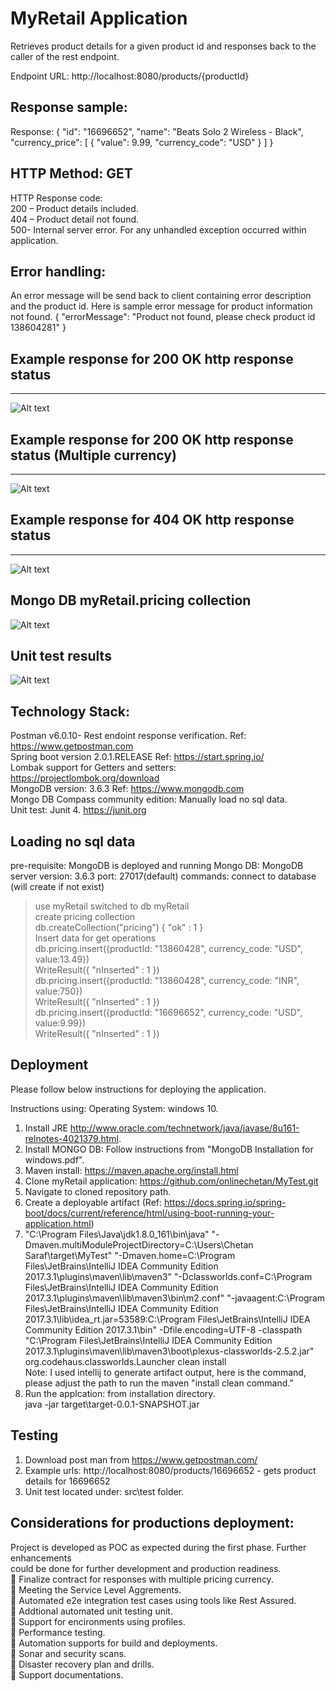 # MyRetail Application

Retrieves product details for a given product id and responses back to the caller of the rest endpoint.

Endpoint URL: http://localhost:8080/products/{productId}

## Response sample:
Response:
{
    "id": "16696652",
    "name": "Beats Solo 2 Wireless - Black",
    "currency_price": [
        {
            "value": 9.99,
            "currency_code": "USD"
        }
    ]
}  

## HTTP Method: GET

HTTP Response code:  
200 – Product details included.  
404 – Product detail not found.  
500- Internal server error. For any unhandled exception occurred within application.  

## Error handling:
An error message will be send back to client containing error description and the product id. Here is sample error message for product information not found.
{
    "errorMessage": "Product not found, please check product id 138604281"
}

## Example response for 200 OK http response status
 ---------------------------------
 ![Alt text](/Postman-200-OK.png?raw=true "GET information sucess")


## Example response for 200 OK http response status (Multiple currency)
 ---------------------------------
 ![Alt text](/Postman-200-OK-multipleCurrency.PNG?raw=true "GET information sucess")

## Example response for 404 OK http response status
  ---------------------------------
  ![Alt text](/Postman-404-NotFound.png?raw=true "GET information not found")

## Mongo DB myRetail.pricing collection
  ![Alt text](/MongoDB-CompassEdition.png?raw=true "GET mongo DB compass community edition")

## Unit test results
  ![Alt text](/UnitTest.PNG?raw=true "Controller unit test")



## Technology Stack:

Postman v6.0.10- Rest endoint response verification. Ref: https://www.getpostman.com  
Spring boot version 2.0.1.RELEASE Ref: https://start.spring.io/  
Lombak support for Getters and setters: https://projectlombok.org/download  
MongoDB version: 3.6.3 Ref: https://www.mongodb.com  
Mongo DB Compass community edition: Manually load no sql data.  
Unit test: Junit 4. https://junit.org    

## Loading no sql data
pre-requisite: MongoDB is deployed and running
Mongo DB: MongoDB server version: 3.6.3
port: 27017(default)
commands: 
connect to database (will create if not exist)   
> use myRetail 
switched to db myRetail    
create pricing collection  
> db.createCollection("pricing")
{ "ok" : 1 }    
Insert data for get operations  
> db.pricing.insert({productId: "13860428", currency_code: "USD", value:13.49})  
WriteResult({ "nInserted" : 1 })  
> db.pricing.insert({productId: "13860428", currency_code: "INR", value:750})  
WriteResult({ "nInserted" : 1 })  
> db.pricing.insert({productId: "16696652", currency_code: "USD", value:9.99})  
WriteResult({ "nInserted" : 1 })  

         

## Deployment
Please follow below instructions for deploying the application.

Instructions using: Operating System: windows 10.

1. Install JRE http://www.oracle.com/technetwork/java/javase/8u161-relnotes-4021379.html.  
2. Install MONGO DB: Follow instructions from "MongoDB Installation for windows.pdf".  
3. Maven install: https://maven.apache.org/install.html  
4. Clone myRetail application: https://github.com/onlinechetan/MyTest.git  
5. Navigate to cloned repository path.    
6. Create a deployable artifact (Ref: https://docs.spring.io/spring-boot/docs/current/reference/html/using-boot-running-your-application.html)  
7. "C:\Program Files\Java\jdk1.8.0_161\bin\java" "-Dmaven.multiModuleProjectDirectory=C:\Users\Chetan Saraf\target\MyTest" "-Dmaven.home=C:\Program Files\JetBrains\IntelliJ IDEA Community Edition 2017.3.1\plugins\maven\lib\maven3" "-Dclassworlds.conf=C:\Program Files\JetBrains\IntelliJ IDEA Community Edition 2017.3.1\plugins\maven\lib\maven3\bin\m2.conf" "-javaagent:C:\Program Files\JetBrains\IntelliJ IDEA Community Edition 2017.3.1\lib\idea_rt.jar=53589:C:\Program Files\JetBrains\IntelliJ IDEA Community Edition 2017.3.1\bin" -Dfile.encoding=UTF-8 -classpath "C:\Program Files\JetBrains\IntelliJ IDEA Community Edition 2017.3.1\plugins\maven\lib\maven3\boot\plexus-classworlds-2.5.2.jar" org.codehaus.classworlds.Launcher clean install  
Note: I used intellij to generate artifact output, here is the command, please adjust the path to run the maven "install clean command."  
8. Run the applcation: from installation directory.    
    java -jar target\target-0.0.1-SNAPSHOT.jar

## Testing
1. Download post man from https://www.getpostman.com/  
2. Example urls: http://localhost:8080/products/16696652 - gets product details for 16696652  
3. Unit test located under: src\test folder.  


## Considerations for productions deployment:

Project is developed as POC as expected during the first phase. Further enhancements  
could be done for further development and production readiness.  
	Finalize contract for responses with multiple pricing currency.  
   Meeting the Service Level Aggrements.  
   Automated e2e integration test cases using tools like Rest Assured.  
	Addtional automated unit testing unit.  
   Support for encironments using profiles.  
	Performance testing.  
	Automation supports for build and deployments.  
	Sonar and security scans.  
	Disaster recovery plan and drills.  
	Support documentations.

